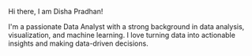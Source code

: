 Hi there, I am Disha Pradhan!

I'm a passionate Data Analyst with a strong background in data analysis, visualization, and machine learning. I love turning data into actionable insights and making data-driven decisions.


